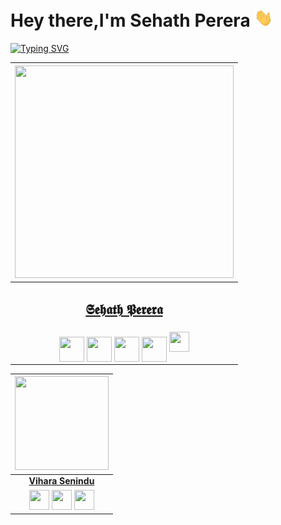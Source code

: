 <h1>Hey there,I'm Sehath Perera <img src="https://raw.githubusercontent.com/ABSphreak/ABSphreak/master/gifs/Hi.gif" width="30px"></h1>


[![Typing SVG](https://readme-typing-svg.herokuapp.com?color=66FF00&lines=-%3E+Sehath+Perera;-%3E+I+love+programming+🦾.;-%3E+I+m+developing+bots.;-%3E+Github+Student)](https://git.io/typing-svg)

| <a href="https://t.me/SehathPerera"><img src="https://te.legra.ph/file/9016c4551520dbea23541.jpg" width="350px" height="340px" /></a> |
|:-----------------------------------------------------------------------------------------------------------------------------------:|
|      <h2 align="center"> [𝕾𝖊𝖍𝖆𝖙𝖍 𝕻𝖊𝖗𝖊𝖗𝖆](https://t.me/Sehathperera) </h2>                                           |
| <a href="https://t.me/DeshadeethThisarana"><img align="center" src="https://cdn4.iconfinder.com/data/icons/logos-and-brands/512/335_Telegram_logo-256.png" width="40px" height="40px"></a> <a href="https://github.com/PereraSehath"><img align="center" src="https://te.legra.ph/file/9016c4551520dbea23541.jpg" width="40px" height="40px"></a> <a href="https://www.instagram.com/_.sehazz.__" target="blank"><img align="center" src="https://cdn2.iconfinder.com/data/icons/social-icons-33/128/Instagram-256.png"  height="40" width="40" /></a> <a href="https://twitter.com/Sehath2" target="blank"><img align="center" src="https://cdn2.iconfinder.com/data/icons/social-media-2285/512/1_Twitter_colored_svg-256.png" height="40" width="40" /></a> <a href="https://github.com/viharasenindu"><img src="https://cdn.iconscout.com/icon/free/png-256/github-108-438008.png" width="32px" height="32px"></a> | 

|<a href="https://t.me/ViharaSenindu/"><img src="https://telegra.ph/file/dacfbb1a3295ab140140f.jpg" width="150px" height="150px" /></a> |
|:---------------------------------------------------------------------------------------------------------------------------------------:|
|       **[Vihara Senindu](https://viharasenindu.github.io)**                                                                                |
| <a href="https://github.com/viharasenindu"><img src="https://cdn.iconscout.com/icon/free/png-256/github-108-438008.png" width="32px" height="32px"></a> <a href="https://facebook.com/viharasenindu"><img src="https://i.ibb.co/zmYNW4p/facebook.png" width="32px" height="32px"></a> <a href="https://instagram.com/_V_2002_se"><img src="https://i.ibb.co/Kx2GSrT/instagram.png" width="32px" height="32px"></a>|
